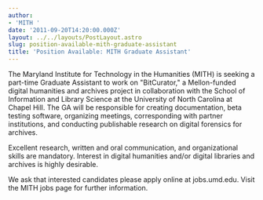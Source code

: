 ```yaml
---
author:
- 'MITH '
date: '2011-09-20T14:20:00.000Z'
layout: ../../layouts/PostLayout.astro
slug: position-available-mith-graduate-assistant
title: 'Position Available: MITH Graduate Assistant'
---
```


The Maryland Institute for Technology in the Humanities (MITH) is seeking a part-time Graduate Assistant to work on "BitCurator," a Mellon-funded digital humanities and archives project in collaboration with the School of Information and Library Science at the University of North Carolina at Chapel Hill. The GA will be responsible for creating documentation, beta testing software, organizing meetings, corresponding with partner institutions, and conducting publishable research on digital forensics for archives.

Excellent research, written and oral communication, and organizational skills are mandatory. Interest in digital humanities and/or digital libraries and archives is highly desirable.

We ask that interested candidates please apply online at jobs.umd.edu. Visit the MITH jobs page for further information.